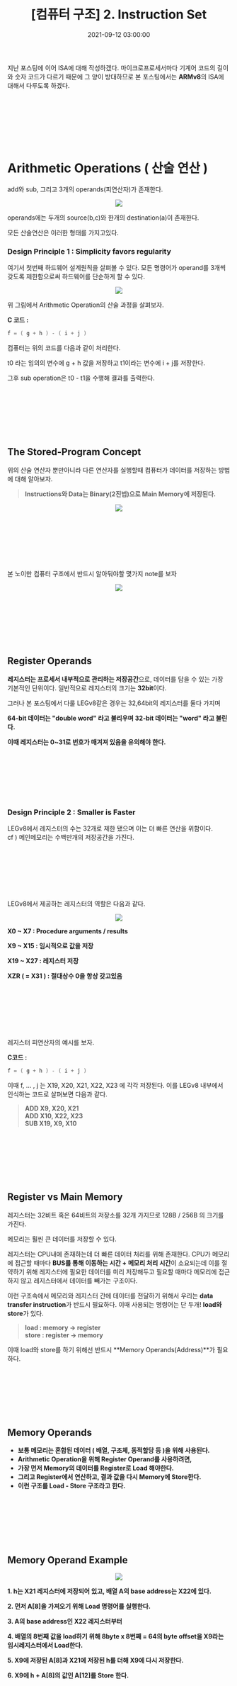 ﻿---
title: "[컴퓨터 구조] 2. Instruction Set"
date: 2021-09-12 03:00:00
categories:
- Computer Architecture
tags:
- Instruction
- Instruction Set Architecture
- ARMv8
---

지난 포스팅에 이어 ISA에 대해 작성하겠다. 마이크로프로세서마다 기계어 코드의 길이와 숫자 코드가 다르기 때문에 그 양이 방대하므로 본 포스팅에서는 **ARMv8**의 ISA에 대해서 다루도록 하겠다.

<br><br><br><br><br><br>

# Arithmetic Operations ( 산술 연산 )

add와 sub, 그리고 3개의 operands(피연산자)가 존재한다.
<p align="center">
<img src="https://github.com/idkim97/idkim97.github.io/blob/master/img/ari.jpg?raw=true">
</p>
operands에는 두개의 source(b,c)와 한개의 destination(a)이 존재한다.

모든 산술연산은 이러한 형태를 가지고있다.

### Design Principle 1 : Simplicity favors regularity
여기서 첫번째 하드웨어 설계원칙을 살펴볼 수 있다. 모든 명령어가 operand를 3개씩 갖도록 제한함으로써 하드웨어를 단순하게 할 수 있다.


<p align="center">
<img src="https://github.com/idkim97/idkim97.github.io/blob/master/img/ari2.jpg?raw=true">
</p>

위 그림에서 Arithmetic Operation의 산술 과정을 살펴보자.

**C 코드 :** 
```c
f = ( g + h ) - ( i + j )
```
컴퓨터는 위의 코드를 다음과 같이 처리한다.

t0 라는 임의의 변수에 g + h 값을 저장하고 t1이라는 변수에 i + j를 저장한다.

그후 sub operation은 t0 - t1을 수행해 결과를 출력한다.

<br><br><br><br><br><br>

## The Stored-Program Concept

위의 산술 연산자 뿐만아니라 다른 연산자를 실행할때 컴퓨터가 데이터를 저장하는 방법에 대해 알아보자.

> **Instructions와 Data는 Binary(2진법)으로 Main Memory에 저장된다.**

<p align="center">
<img src="https://github.com/idkim97/idkim97.github.io/blob/master/img/ari3.jpg?raw=true">
</p>

<br><br><br><br><br><br>

본 노이만 컴퓨터 구조에서 반드시 알아둬야할 몇가지 note를 보자
<p align="center">
<img src="https://github.com/idkim97/idkim97.github.io/blob/master/img/ari4.jpg?raw=true">
</p>

<br><br><br><br><br><br>

## Register Operands
**레지스터는 프로세서 내부적으로 관리하는 저장공간**으로, 데이터를 담을 수 있는 가장 기본적인 단위이다. 일반적으로 레지스터의 크기는 **32bit**이다.

그러나 본 포스팅에서 다룰 LEGv8같은 경우는 32,64bit의 레지스터를 둘다 가지며

**64-bit 데이터는 "double word" 라고 불리우며
32-bit 데이터는 "word" 라고 불린다.**

**이때 레지스터는 0~31로 번호가 매겨져 있음을 유의해야 한다.**

<br><br><br><br><br><br>

### Design Principle 2 : Smaller is Faster
LEGv8에서 레지스터의 수는 32개로 제한 됐으며 이는 더 빠른 연산을 위함이다.  
cf ) 메인메모리는 수백만개의 저장공간을 가진다.

<br><br><br><br><br><br>

LEGv8에서 제공하는 레지스터의 역할은 다음과 같다.

<p align="center">
<img src="https://github.com/idkim97/idkim97.github.io/blob/master/img/re1.jpg?raw=true">
</p>

**X0 ~ X7 : Procedure arguments / results**  

**X9 ~ X15 : 임시적으로 값을 저장**  

**X19 ~ X27 : 레지스터 저장**  

**XZR ( = X31 ) : 절대상수 0을 항상 갖고있음**  

<br><br><br><br><br><br>

레지스터 피연산자의 예시를 보자.

**C코드 :**
```c
f = ( g + h ) - ( i + j )
```

이때 f, ... , j 는 X19, X20, X21, X22, X23 에 각각 저장된다.
이를 LEGv8 내부에서 인식하는 코드로 살펴보면 다음과 같다.



> **ADD X9, X20, X21**   
> **ADD X10, X22, X23**   
> **SUB X19, X9, X10**  

<BR><BR><BR><BR><BR><BR>

## Register vs Main Memory

레지스터는 32비트 혹은 64비트의 저장소를 32개 가지므로 128B / 256B 의 크기를 가진다.

메모리는 훨씬 큰 데이터를 저장할 수 있다.

레지스터는 CPU내에 존재하는데 더 빠른 데이터 처리를 위해 존재한다. CPU가 메모리에 접근할 때마다 **BUS를 통해 이동하는 시간 + 메모리 처리 시간**이 소요되는데 이를 절약하기 위해 레지스터에 필요한 데이터를 미리 저장해두고 필요할 때마다 메모리에 접근하지 않고 레지스터에서 데이터를 빼가는 구조이다.

이런 구조속에서 메모리와 레지스터 간에 데이터를 전달하기 위해서 우리는 **data transfer instruction**가 반드시 필요하다. 이때 사용되는 명령어는 단 두개! **load와 store**가 있다.

> **load : memory -> register**   
> **store : register -> memory**  

이때 load와 store를 하기 위해선 반드시 **Memory Operands(Address)**가 필요하다.

<br><br><br><br><br><br>

## Memory Operands

 - **보통 메모리는 혼합된 데이터 ( 배열, 구조체, 동적할당 등 )을 위해 사용된다.** 
 - **Arithmetic Operation을 위해 Register Operand를 사용하려면,** 
 - **가장 먼저 Memory의 데이터를 Register로 Load 해야한다.**
 - **그리고 Register에서 연산하고, 결과 값을 다시 Memory에 Store한다.** 
 - **이런 구조를 Load - Store 구조라고 한다.**

<br><br><br><br><br><br>

## Memory Operand Example

<p align="center">
<img src="https://github.com/idkim97/idkim97.github.io/blob/master/img/mo1.jpg?raw=true">
</p>

 **1. h는 X21 레지스터에 저장되어 있고, 배열 A의 base address는 X22에 있다.**  

 **2. 먼저 A[8]을 가져오기 위해 Load 명령어를 실행한다.**  

 **3. A의 base address인 X22 레지스터부터**  

 **4. 배열의 8번째 값을 load하기 위해 8byte x 8번째 = 64의 byte offset을  X9라는 임시레지스터에서 Load한다.**  

 **5. X9에 저장된 A[8]과 X21에 저장된 h를 더해 X9에 다시 저장한다.**  
 
 **6. X9에 h + A[8]의 값인 A[12]를 Store 한다.**  

<br><br><br><br><br><br>

## Immediate Operands
우리가 상수를 더하고자 할때는 Instruction을 Load하는 과정을 거치지 않고 직접 더해버린다.

**C코드 :** 
```c
x = x + 4
```
이를 LEGv8에서는 다음과 같이 컴파일한다.

> **ADDI X22, X22, #4**

<br><br><br><br><br><br>

### Design Principle 3 : Make the common case fast
-> 작은 상수는 common에 해당한다.  
-> Immediate Operand는 불필요한 Load를 피한다!  

<br><br><br><br><br><br>

## The Constant Zero
LEGv8의 31번째 레지스터는 XZR, 즉 절대상수 0이다.
이는 Common Operations에 굉장히 유용하다.

**C코드 :** 
```c
y = z
```

위와 같은 연산을 처리할때 또 다른 Instruction을 만들지말고 XZR을 활용할 수 있다.

> **ADD X10, X11, XZR 또는 ORR X10, X11, XZR**

